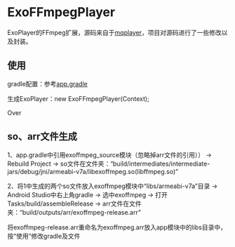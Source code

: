 # ExoFFmpegPlayer #

ExoPlayer的FFmpeg扩展，源码来自于[mqplayer](https://github.com/joffychim/mqplayer)，项目对源码进行了一些修改以及封装。

## 使用 ##

gradle配置：参考[app.gradle](https://github.com/xyoye/ExoFFmpegPlayer/blob/master/app/build.gradle)

生成ExoPlayer：new ExoFFmpegPlayer(Context);

Over

## so、arr文件生成 ##
1、app.gradle中引用exoffmpeg_source模块（忽略掉arr文件的引用）） -> Rebuild Project ->
so文件在文件夹：“build/intermediates/intermediate-jars/debug/jni/armeabi-v7a/libexoffmpeg.so(libffmpeg.so)”

2、将1中生成的两个so文件放入exoffmpeg模块中“libs/armeabi-v7a”目录 -> Android Studio中右上角gradle -> 选中exoffmpeg -> 打开Tasks/build/assembleRelease -> arr文件在文件夹：“build/outputs/arr/exoffmpeg-release.arr”

将exoffmpeg-release.arr重命名为exoffmpeg.arr放入app模块中的libs目录中，按“使用”修改gradle及文件

